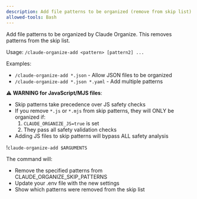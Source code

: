 ```yaml
---
description: Add file patterns to be organized (remove from skip list)
allowed-tools: Bash
---
```


Add file patterns to be organized by Claude Organize. This removes patterns from the skip list.

Usage: `/claude-organize-add <pattern> [pattern2] ...`

Examples:

- `/claude-organize-add *.json` - Allow JSON files to be organized
- `/claude-organize-add *.json *.yaml` - Add multiple patterns

⚠️ **WARNING for JavaScript/MJS files**:

- Skip patterns take precedence over JS safety checks
- If you remove `*.js` or `*.mjs` from skip patterns, they will ONLY be organized if:
  1. `CLAUDE_ORGANIZE_JS=true` is set
  2. They pass all safety validation checks
- Adding JS files to skip patterns will bypass ALL safety analysis

!`claude-organize-add $ARGUMENTS`

The command will:

- Remove the specified patterns from CLAUDE_ORGANIZE_SKIP_PATTERNS
- Update your .env file with the new settings
- Show which patterns were removed from the skip list
